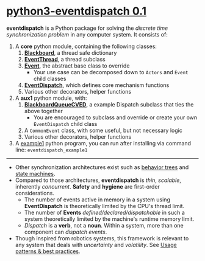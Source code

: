 # [python3-eventdispatch 0.1](https://github.com/cyan-at/eventdispatch)

**eventdispatch** is a Python package for solving the *discrete time synchronization problem* in any computer system. It consists of:

1. A **core** python module, containing the following classes:
    1. **[Blackboard](classes.md#blackboard)**, a thread safe dictionary
    2. **[EventThread](classes.md#eventthread)**, a thread subclass
    3. **[Event](classes.md#event)**, the abstract base class to override
        * Your use case can be decomposed down to `Actors` and `Event` child classes
    4. **[EventDispatch](classes.md#eventdispatch)**, which defines core mechanism functions
    5. Various other decorators, helper functions
2. A **aux1** python module, with:
    1. **[BlackboardQueueCVED](classes.md#blackboardqueuecved)**, a example Dispatch subclass that ties the above together
        * You are encouraged to subclass and override or create your own `EventDispatch` child class
    2. A `CommonEvent` class, with some useful, but not necessary logic
    3. Various other decorators, helper functions
3. A <a href="https://github.com/cyan-at/eventdispatch/blob/main/python3/eventdispatch/eventdispatch/example1.py" target="_blank">example1</a> python program, you can run after installing via command line: `eventdispatch_example1`

---

* Other synchronization architectures exist such as <a href="https://en.wikipedia.org/wiki/Behavior_tree_(artificial_intelligence,_robotics_and_control)" target="_blank">behavior trees</a> and <a href="https://en.wikipedia.org/wiki/Finite-state_machine" target="_blank">state machines</a>.
* Compared to those architectures, **eventdispatch** is *thin*, *scalable*, inherently *concurrent*. **Safety** and **hygiene** are first-order considerations.
    * The number of events active in memory in a system using **EventDispatch** is theoretically limited by the CPU's thread limit.
    * The number of **Events** *defined/declared/dispatchable* in such a system theoretically limited by the machine's runtime memory limit.
    * *Dispatch* is a **verb**, not a **noun**. Within a system, more than one component can *dispatch events*.
* Though inspired from robotics systems, this framework is relevant to any system that deals with *uncertainty* and *volatility*. See [Usage patterns & best practices](usage.md).
